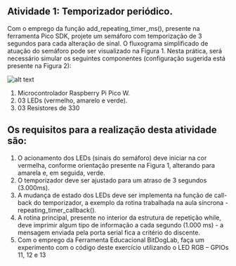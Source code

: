 ## Atividade 1: Temporizador periódico.

Com o emprego da função add_repeating_timer_ms(), presente
na ferramenta Pico SDK, projete um semáforo com
temporização de 3 segundos para cada alteração de sinal. O
fluxograma simplificado de atuação do semáforo pode ser
visualizado na Figura 1. Nesta prática, será necessário simular
os seguintes componentes (configuração sugerida está
presente na Figura 2):

![alt text](image-2.png) 

1) Microcontrolador Raspberry Pi Pico W.
2) 03 LEDs (vermelho, amarelo e verde).
3) 03 Resistores de 330   

## Os requisitos para a realização desta atividade são:

1) O acionamento dos LEDs (sinais do semáforo) deve iniciar na
cor vermelha, conforme orientação presente na Figura 1,
alterando para amarela e, em seguida, verde.
2) O temporizador deve ser ajustado para um atraso de 3 segundos
(3.000ms).
3) A mudança de estado dos LEDs deve ser implementa na função
de call-back do temporizador, a exemplo da rotina trabalhada na
aula síncrona - repeating_timer_callback().
4) A rotina principal, presente no interior da estrutura de
repetição while, deve imprimir algum tipo de informação a cada
segundo (1.000 ms) - a mensagem enviada pela porta serial fica
a critério do discente.
5) Com o emprego da Ferramenta Educacional BitDogLab, faça
um experimento com o código deste exercício utilizando o LED
RGB – GPIOs 11, 12 e 13

